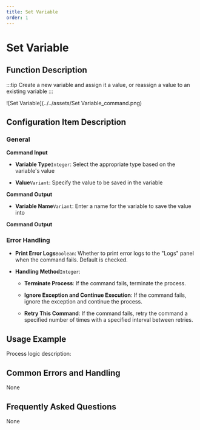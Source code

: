 ```yaml
---
title: Set Variable
order: 1
---
```


# Set Variable

## Function Description

:::tip 
Create a new variable and assign it a value, or reassign a value to an existing variable
:::

![Set Variable](../../assets/Set Variable_command.png)

## Configuration Item Description

### General

**Command Input**

- **Variable Type**`Integer`: Select the appropriate type based on the variable's value

- **Value**`Variant`: Specify the value to be saved in the variable


**Command Output**

- **Variable Name**`Variant`: Enter a name for the variable to save the value into


**Command Output**

### Error Handling

- **Print Error Logs**`Boolean`: Whether to print error logs to the "Logs" panel when the command fails. Default is checked. 

- **Handling Method**`Integer`:

    - **Terminate Process**: If the command fails, terminate the process.

    - **Ignore Exception and Continue Execution**: If the command fails, ignore the exception and continue the process.

    - **Retry This Command**: If the command fails, retry the command a specified number of times with a specified interval between retries.

## Usage Example

Process logic description:

## Common Errors and Handling

None

## Frequently Asked Questions

None

